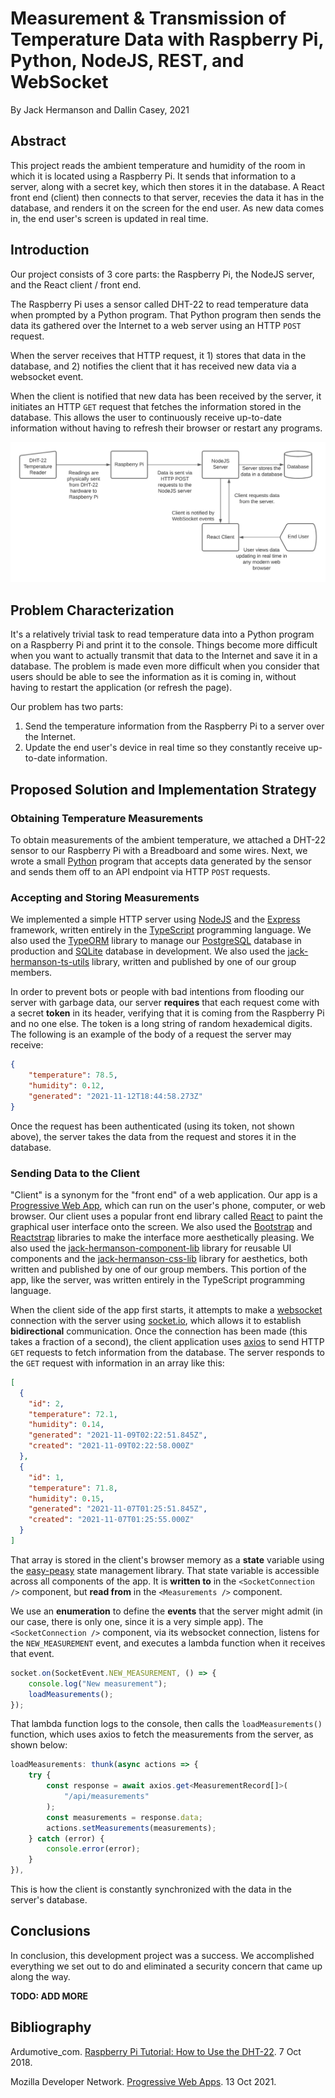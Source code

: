 # Measurement & Transmission of Temperature Data with Raspberry Pi, Python, NodeJS, REST, and WebSocket

By Jack Hermanson and Dallin Casey, 2021

## Abstract

This project reads the ambient temperature and humidity of the room in which it is located using a Raspberry Pi. It sends that information to a server, along with a secret key, which then stores it in the database. A React front end (client) then connects to that server, recevies the data it has in the database, and renders it on the screen for the end user. As new data comes in, the end user's screen is updated in real time.

## Introduction

Our project consists of 3 core parts: the Raspberry Pi, the NodeJS server, and the React client / front end. 

The Raspberry Pi uses a sensor called DHT-22 to read temperature data when prompted by a Python program. That Python program then sends the data its gathered over the Internet to a web server using an HTTP `POST` request. 

When the server receives that HTTP request, it 1) stores that data in the database, and 2) notifies the client that it has received new data via a websocket event. 

When the client is notified that new data has been received by the server, it initiates an HTTP `GET` request that fetches the information stored in the database. This allows the user to continuously receive up-to-date information without having to refresh their browser or restart any programs.

![](./overall-diagram.png)

## Problem Characterization

It's a relatively trivial task to read temperature data into a Python program on a Raspberry Pi and print it to the console. Things become more difficult when you want to actually transmit that data to the Internet and save it in a database. The problem is made even more difficult when you consider that users should be able to see the information as it is coming in, without having to restart the application (or refresh the page). 

Our problem has two parts:

1. Send the temperature information from the Raspberry Pi to a server over the Internet.
2. Update the end user's device in real time so they constantly receive up-to-date information.

## Proposed Solution and Implementation Strategy

### Obtaining Temperature Measurements

To obtain measurements of the ambient temperature, we attached a DHT-22 sensor to our Raspberry Pi with a Breadboard and some wires. Next, we wrote a small [Python](https://www.python.org/) program that accepts data generated by the sensor and sends them off to an API endpoint via HTTP `POST` requests. 

### Accepting and Storing Measurements

We implemented a simple HTTP server using [NodeJS](https://nodejs.org/en/about/) and the [Express](https://expressjs.com/) framework, written entirely in the [TypeScript](https://www.typescriptlang.org/) programming language. We also used the [TypeORM](https://typeorm.io/#/) library to manage our [PostgreSQL](https://www.postgresql.org/) database in production and [SQLite](https://www.sqlite.org/index.html) database in development. We also used the [jack-hermanson-ts-utils](https://www.npmjs.com/package/jack-hermanson-ts-utils) library, written and published by one of our group members.

In order to prevent bots or people with bad intentions from flooding our server with garbage data, our server **requires** that each request come with a secret **token** in its header, verifying that it is coming from the Raspberry Pi and no one else. The token is a long string of random hexademical digits. The following is an example of the body of a request the server may receive:

```json
{
	"temperature": 78.5,
	"humidity": 0.12,
	"generated": "2021-11-12T18:44:58.273Z"
}
```

Once the request has been authenticated (using its token, not shown above), the server takes the data from the request and stores it in the database.

### Sending Data to the Client

"Client" is a synonym for the "front end" of a web application. Our app is a [Progressive Web App](https://developer.mozilla.org/en-US/docs/Web/Progressive_web_apps), which can run on the user's phone, computer, or web browser. Our client uses a popular front end library called [React](https://reactjs.org/) to paint the graphical user interface onto the screen. We also used the [Bootstrap](https://getbootstrap.com/) and [Reactstrap](https://reactstrap.github.io/?path=/story/home-installation--page) libraries to make the interface more aesthetically pleasing. We also used the [jack-hermanson-component-lib](https://www.npmjs.com/package/jack-hermanson-component-lib/v/1.3.2) library for reusable UI components and the [jack-hermanson-css-lib](https://www.npmjs.com/package/jack-hermanson-css-lib) library for aesthetics, both written and published by one of our group members. This portion of the app, like the server, was written entirely in the TypeScript programming language.

When the client side of the app first starts, it attempts to make a [websocket](https://en.wikipedia.org/wiki/WebSocket) connection with the server using [socket.io](https://socket.io/), which allows it to establish **bidirectional** communication. Once the connection has been made (this takes a fraction of a second), the client application uses [axios](https://axios-http.com/docs/intro) to send HTTP `GET` requests to fetch information from the database. The server responds to the `GET` request with information in an array like this:

```json
[
  {
    "id": 2,
    "temperature": 72.1,
    "humidity": 0.14,
    "generated": "2021-11-09T02:22:51.845Z",
    "created": "2021-11-09T02:22:58.000Z"
  },
  {
    "id": 1,
    "temperature": 71.8,
    "humidity": 0.15,
    "generated": "2021-11-07T01:25:51.845Z",
    "created": "2021-11-07T01:25:55.000Z"
  }
]
```

That array is stored in the client's browser memory as a **state** variable using the [easy-peasy](https://easy-peasy.vercel.app/) state management library. That state variable is accessible across all components of the app. It is **written to** in the `<SocketConnection />` component, but **read from** in the `<Measurements />` component.

We use an **enumeration** to define the **events** that the server might admit (in our case, there is only one, since it is a very simple app). The `<SocketConnection />` component, via its websocket connection, listens for the `NEW_MEASUREMENT` event, and executes a lambda function when it receives that event.

```typescript
socket.on(SocketEvent.NEW_MEASUREMENT, () => {
    console.log("New measurement");
    loadMeasurements();
});
```

That lambda function logs to the console, then calls the `loadMeasurements()` function, which uses axios to fetch the measurements from the server, as shown below:

```typescript
loadMeasurements: thunk(async actions => {
    try {
        const response = await axios.get<MeasurementRecord[]>(
            "/api/measurements"
        );
        const measurements = response.data;
        actions.setMeasurements(measurements);
    } catch (error) {
        console.error(error);
    }
}),
```

This is how the client is constantly synchronized with the data in the server's database.

## Conclusions

In conclusion, this development project was a success. We accomplished everything we set out to do and eliminated a security concern that came up along the way.

**TODO: ADD MORE**

## Bibliography

Ardumotive_com. [Raspberry Pi Tutorial: How to Use the DHT-22](https://www.instructables.com/Raspberry-Pi-Tutorial-How-to-Use-the-DHT-22/). 7 Oct 2018.

Mozilla Developer Network. [Progressive Web Apps](https://developer.mozilla.org/en-US/docs/Web/Progressive_web_apps). 13 Oct 2021.